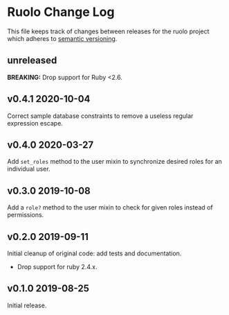 # Ruolo Change Log

This file keeps track of changes between releases for the ruolo project
which adheres to [semantic versioning](https://semver.org).

## unreleased

**BREAKING:** Drop support for Ruby <2.6.

## v0.4.1 2020-10-04

Correct sample database constraints to remove a useless regular expression
escape.

## v0.4.0 2020-03-27

Add `set_roles` method to the user mixin to synchronize desired roles for an
individual user.

## v0.3.0 2019-10-08

Add a `role?` method to the user mixin to check for given roles instead of
permissions.

## v0.2.0 2019-09-11

Initial cleanup of original code: add tests and documentation.

* Drop support for ruby 2.4.x.

## v0.1.0 2019-08-25

Initial release.
